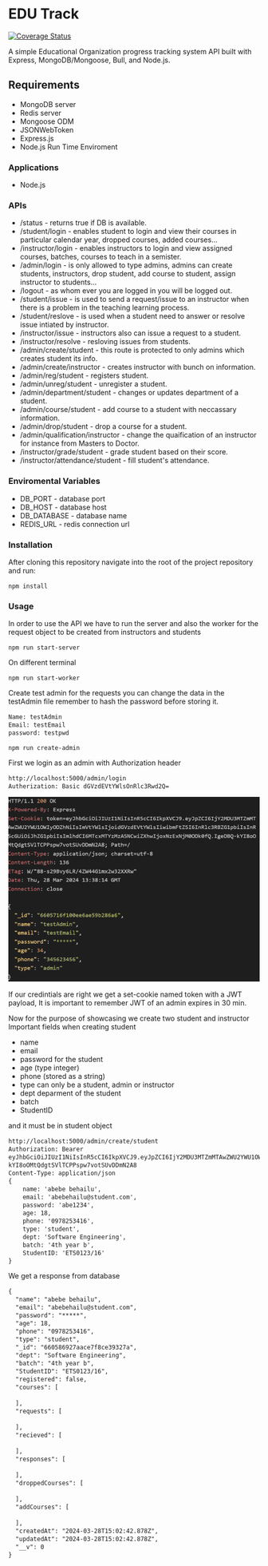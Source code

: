 # EDU Track

[![Coverage Status](https://coveralls.io/repos/github/Bese3/EDU-Track/badge.svg?branch=main)](https://coveralls.io/github/Bese3/EDU-Track?branch=main)

A simple Educational Organization progress tracking system API built with Express, MongoDB/Mongoose, Bull, and Node.js.

## Requirements
+ MongoDB server
+ Redis server
+ Mongoose ODM
+ JSONWebToken
+ Express.js
+ Node.js Run Time Enviroment

### Applications

+ Node.js

### APIs

+ /status - returns true if DB is available.
+ /student/login -  enables student to login and view their courses in particular calendar year, dropped courses, added courses...
+ /instructor/login - enables instructors to login and view assigned courses, batches, courses to teach in a semister.
+ /admin/login - is only allowed to type admins, admins can create students, instructors, drop student, add course to student, assign instructor to students...
+ /logout - as whom ever you are logged in you will be logged out.
+ /student/issue - is used to send a request/issue to an instructor when there is a problem in the teaching learning process.
+ /student/reslove - is used when a student need to answer or resolve issue intiated by instructor.
+ /instructor/issue - instructors also can issue a request to a student.
+ /instructor/resolve - resloving issues from students.
+ /admin/create/student - this route is protected to only admins which creates student its info.
+ /admin/create/instructor - creates instructor with bunch on information.
+ /admin/reg/student - registers student.
+ /admin/unreg/student - unregister a student.
+ /admin/department/student - changes or updates department of a student.
+ /admin/course/student - add course to a student with neccassary information.
+ /admin/drop/student - drop a course for a student.
+ /admin/qualification/instructor - change the quaification of an instructor for instance from Masters to Doctor.
+ /instructor/grade/student - grade student based on their score.
+ /instructor/attendance/student - fill student's attendance.

### Enviromental Variables

+ DB_PORT - database port
+ DB_HOST - database host
+ DB_DATABASE - database name
+ REDIS_URL - redis connection url

### Installation

After cloning this repository navigate into the root of the project repository and run:

```
npm install
```

### Usage
In order to use the API we have to run the server and also the worker for the request object to be created from instructors and students

```
npm run start-server
```
On different terminal
```
npm run start-worker
```

Create test admin for the requests you can change the data in the testAdmin file remember to hash the password before storing it.

```
Name: testAdmin
Email: testEmail
password: testpwd
```

```
npm run create-admin
```

First we login as an admin with Authorization header 

```
http://localhost:5000/admin/login
Autherization: Basic dGVzdEVtYWlsOnRlc3Rwd2Q=
```
![Response](https://github.com/Bese3/EDU-Track/blob/main/adminLoginResponse.png)

If our credintials are right we get a set-cookie named token with a JWT payload, It is important to remember JWT of an admin expires in 30 min.

Now for the purpose of showcasing we create two student and instructor
Important fields when creating student
+ name
+ email
+ password for the student
+ age (type integer)
+ phone (stored as a string)
+ type can only be a student, admin or instructor
+ dept  deparment of the student
+ batch 
+ StudentID

and it must be in student object

```
http://localhost:5000/admin/create/student
Authorization: Bearer eyJhbGciOiJIUzI1NiIsInR5cCI6IkpXVCJ9.eyJpZCI6IjY2MDU3MTZmMTAwZWU2YWU1OWIyODZhNiIsImVtYWlsIjoidGVzdEVtYWlsIiwibmFtZSI6InRlc3RBZG1pbiIsInR5cGUiOiJhZG1pbiIsImlhdCI6MTcxMTYzMzA5NCwiZXhwIjoxNzExNjM0ODk0fQ.IgeDBQ-kYI8oOMtQdgtSVlTCPPspw7votSUvDDmN2A8
Content-Type: application/json
{
    name: 'abebe behailu',
    email: 'abebehailu@student.com',
    password: 'abe1234',
    age: 18,
    phone: '0978253416',
    type: 'student',
    dept: 'Software Engineering',
    batch: '4th year b',
    StudentID: 'ETS0123/16'
}
```

We get a response from database

```
{
  "name": "abebe behailu",
  "email": "abebehailu@student.com",
  "password": "*****",
  "age": 18,
  "phone": "0978253416",
  "type": "student",
  "_id": "660586927aace7f8ce39327a",
  "dept": "Software Engineering",
  "batch": "4th year b",
  "StudentID": "ETS0123/16",
  "registered": false,
  "courses": [
    
  ],
  "requests": [
    
  ],
  "recieved": [
    
  ],
  "responses": [
    
  ],
  "droppedCourses": [
    
  ],
  "addCourses": [
    
  ],
  "createdAt": "2024-03-28T15:02:42.878Z",
  "updatedAt": "2024-03-28T15:02:42.878Z",
  "__v": 0
}
```